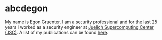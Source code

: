 # abcdegon
My name is Egon Gruenter. I am a security professional and for the last 25
years I worked as a security engineer at [Juelich Supercomputing Center
(JSC)](https://www.fz-juelich.de/de/ias/jsc). A list of my publications can be
found [here](https://abcdegon.hithub.io/publications.html).


